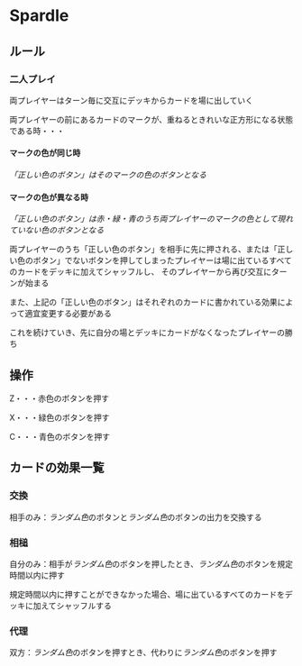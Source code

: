 # Spardle
## ルール
### 二人プレイ
両プレイヤーはターン毎に交互にデッキからカードを場に出していく

両プレイヤーの前にあるカードのマークが、重ねるときれいな正方形になる状態である時・・・

#### マークの色が同じ時

*「正しい色のボタン」はそのマークの色のボタンとなる*

#### マークの色が異なる時

*「正しい色のボタン」は赤・緑・青のうち両プレイヤーのマークの色として現れていない色のボタンとなる*

両プレイヤーのうち「正しい色のボタン」を相手に先に押される、または「正しい色のボタン」でないボタンを押してしまったプレイヤーは場に出ているすべてのカードをデッキに加えてシャッフルし、
そのプレイヤーから再び交互にターンが始まる

また、上記の「正しい色のボタン」はそれぞれのカードに書かれている効果によって適宜変更する必要がある

これを続けていき、先に自分の場とデッキにカードがなくなったプレイヤーの勝ち
## 操作
Z・・・赤色のボタンを押す

X・・・緑色のボタンを押す

C・・・青色のボタンを押す
## カードの効果一覧
### 交換
相手のみ：*ランダム色*のボタンと*ランダム色*のボタンの出力を交換する
### 相槌
自分のみ：相手が*ランダム色*のボタンを押したとき、*ランダム色*のボタンを規定時間以内に押す

規定時間以内に押すことができなかった場合、場に出ているすべてのカードをデッキに加えてシャッフルする
### 代理
双方：*ランダム色*のボタンを押すとき、代わりに*ランダム色*のボタンを押す
